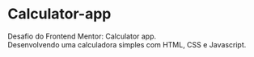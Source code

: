 # Calculator-app
Desafio do Frontend Mentor: Calculator app. <br>
Desenvolvendo uma calculadora simples com HTML, CSS e Javascript.

